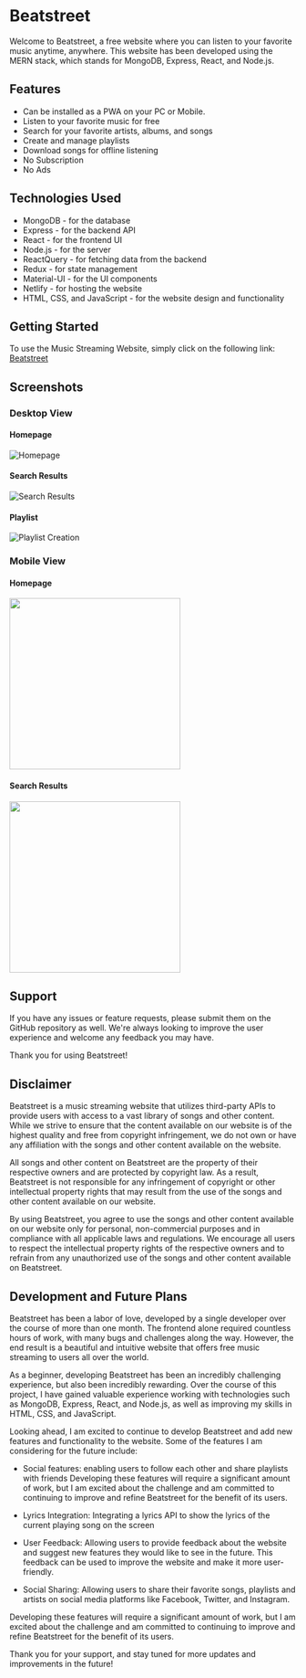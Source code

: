 # Beatstreet

Welcome to Beatstreet, a free website where you can listen to your favorite music anytime, anywhere. This website has been developed using the MERN stack, which stands for MongoDB, Express, React, and Node.js.

## Features

- Can be installed as a PWA on your PC or Mobile.
- Listen to your favorite music for free
- Search for your favorite artists, albums, and songs
- Create and manage playlists
- Download songs for offline listening
- No Subscription
- No Ads

## Technologies Used

- MongoDB - for the database
- Express - for the backend API
- React - for the frontend UI
- Node.js - for the server
- ReactQuery - for fetching data from the backend
- Redux - for state management
- Material-UI - for the UI components
- Netlify - for hosting the website
- HTML, CSS, and JavaScript - for the website design and functionality

## Getting Started

To use the Music Streaming Website, simply click on the following link: [Beatstreet](https://akash77-full-stack-music-website.vercel.app/)

## Screenshots

### Desktop View

#### Homepage

![Homepage](public/images/DesktopHomepageSS.png)

#### Search Results

![Search Results](public/images/DesktopSearchresult.png)

#### Playlist

![Playlist Creation](public/images/DesktopPlaylist.png)

### Mobile View

#### Homepage

<img src="public/images/MobileHomepage.png" width="300">

#### Search Results

<img src="public/images/MobileSearch.png" width="300">

## Support

If you have any issues or feature requests, please submit them on the GitHub repository as well. We're always looking to improve the user experience and welcome any feedback you may have.

Thank you for using Beatstreet!

## Disclaimer

Beatstreet is a music streaming website that utilizes third-party APIs to provide users with access to a vast library of songs and other content. While we strive to ensure that the content available on our website is of the highest quality and free from copyright infringement, we do not own or have any affiliation with the songs and other content available on the website.

All songs and other content on Beatstreet are the property of their respective owners and are protected by copyright law. As a result, Beatstreet is not responsible for any infringement of copyright or other intellectual property rights that may result from the use of the songs and other content available on our website.

By using Beatstreet, you agree to use the songs and other content available on our website only for personal, non-commercial purposes and in compliance with all applicable laws and regulations. We encourage all users to respect the intellectual property rights of the respective owners and to refrain from any unauthorized use of the songs and other content available on Beatstreet.

## Development and Future Plans

Beatstreet has been a labor of love, developed by a single developer over the course of more than one month. The frontend alone required countless hours of work, with many bugs and challenges along the way. However, the end result is a beautiful and intuitive website that offers free music streaming to users all over the world.

As a beginner, developing Beatstreet has been an incredibly challenging experience, but also been incredibly rewarding. Over the course of this project, I have gained valuable experience working with technologies such as MongoDB, Express, React, and Node.js, as well as improving my skills in HTML, CSS, and JavaScript.

Looking ahead, I am excited to continue to develop Beatstreet and add new features and functionality to the website. Some of the features I am considering for the future include:

- Social features: enabling users to follow each other and share playlists with friends
  Developing these features will require a significant amount of work, but I am excited about the challenge and am committed to continuing to improve and refine Beatstreet for the benefit of its users.

- Lyrics Integration: Integrating a lyrics API to show the lyrics of the current playing song on the screen

- User Feedback: Allowing users to provide feedback about the website and suggest new features they would like to see in the future. This feedback can be used to improve the website and make it more user-friendly.

- Social Sharing: Allowing users to share their favorite songs, playlists and artists on social media platforms like Facebook, Twitter, and Instagram.

Developing these features will require a significant amount of work, but I am excited about the challenge and am committed to continuing to improve and refine Beatstreet for the benefit of its users.

Thank you for your support, and stay tuned for more updates and improvements in the future!
